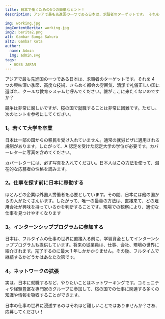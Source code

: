 ```yaml
---
title: 日本で働くための5つの簡単なヒント！
description: アジアで最も先進国の一つである日本は、求職者のターゲットです。 それを4つの興味深い季節、高度な技術、きらめく都会の雰囲気、清潔で礼儀正しい国に選ばれ、クールな教育システムと呼んでください。 誰がここに来たくないのですか？ 競争は非常に厳しいですが、桜の国で就職することは非常に困難です。 ただし、次のヒントを参考にしてください。

img: working.jpg
imgContentBerita: working.jpg
img2: berita2.png
alt: Gambar Bunga Sakura
alt2: Gambar Kota
author:
  name: Admin
  img: admin.svg
tags:
  - GOES JAPAN
---
```


アジアで最も先進国の一つである日本は、求職者のターゲットです。それを 4 つの興味深い季節、高度な技術、きらめく都会の雰囲気、清潔で礼儀正しい国に選ばれ、クールな教育システムと呼んでください。誰がここに来たくないのですか？

競争は非常に厳しいですが、桜の国で就職することは非常に困難です。ただし、次のヒントを参考にしてください。

### 1。若くて大学を卒業

日本は一部の国からの移民を受け入れていません。通常の就労ビザに適用される規制があります。したがって、A 認定を受けた認定大学の学位が必要です。カバーレターに写真を含めてください。

カバーレターには、必ず写真を入れてください。日本人はこの方法を使って、潜在的な応募者の性格を読みます。

### 2。仕事を探す前に日本に移動する

ほとんどの企業は外国人労働者を必要としています。その間、日本には他の国からの人がたくさんいます。したがって、唯一の最善の方法は、直接来て、どの雇用会社が興味を持っているかを判断することです。現場での観察により、適切な仕事を見つけやすくなります

### 3。インターンシッププログラムに参加する

日本は、フルタイムの仕事の世界に直接入る前に、学習資金としてインターンシッププログラムも提供しています。将来の従業員は、仕事、会社、環境の世界に紹介されます。完了するのに最大 1 年しかかかりません。その後、フルタイムで継続するかどうかはあなた次第です。

### 4。ネットワークの拡張

実は、日本に就職するなど、やりたいことはネットワーキングです。コミュニティや経験豊富な専門家のグループに参加して、桜の国での仕事に関連する多くの知識や情報を吸収することができます。

日本の仕事の世界に浸透するのはそれほど難しいことではありませんか？さあ、応募してください！
